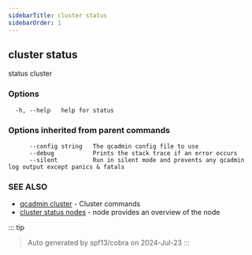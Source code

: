 ```yaml
---
sidebarTitle: cluster status
sidebarOrder: 1
---
```


## cluster status

status cluster

### Options

```
  -h, --help   help for status
```

### Options inherited from parent commands

```
      --config string   The qcadmin config file to use
      --debug           Prints the stack trace if an error occurs
      --silent          Run in silent mode and prevents any qcadmin log output except panics & fatals
```

### SEE ALSO

* [qcadmin cluster](cluster.md)	 - Cluster commands
* [cluster status nodes](cluster_status_nodes.md)	 - node provides an overview of the node

::: tip
>Auto generated by spf13/cobra on 2024-Jul-23
:::
